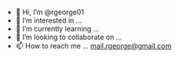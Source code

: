 - 👋 Hi, I’m @rgeorge01
- 👀 I’m interested in ...
- 🌱 I’m currently learning ...
- 💞️ I’m looking to collaborate on ...
- 📫 How to reach me ... mail.rgeorge@gmail.com

<!---
rgeorge01/rgeorge01 is a ✨ special ✨ repository because its `README.md` (this file) appears on your GitHub profile.
You can click the Preview link to take a look at your changes.
--->
